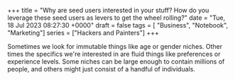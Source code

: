 +++ 
title = "Why are seed users interested in your stuff? How do you leverage these seed users as levers to get the wheel rolling?"
date = "Tue, 18 Jul 2023 08:27:30 +0000"
draft = false
tags = [ "Business", "Notebook", "Marketing"]
series = ["Hackers and Painters"]
+++

Sometimes we look for immutable things like age or gender niches. Other times the specifics we're interested in are fluid things like preferences or experience levels. Some niches can be large enough to contain millions of people, and others might just consist of a handful of individuals.